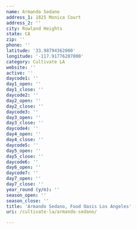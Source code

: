 ```yaml
---
name: Armando Sedano
address_1: 1825 Monica Court
address_2: ''
city: Rowland Heights
state: CA
zip: ''
phone: ''
latitude: '33.98794362000'
longitude: '-117.91776287000'
category: Cultivate LA
website: ''
active: ''
daycode1: ''
day1_open: ''
day1_close: ''
daycode2: ''
day2_open: ''
day2_close: ''
daycode3: ''
day3_open: ''
day3_close: ''
daycode4: ''
day4_open: ''
day4_close: ''
daycode5: ''
day5_open: ''
day5_close: ''
daycode6: ''
day6_open: ''
daycode7: ''
day7_open: ''
day7_close: ''
year_round (y/n): ''
season_open: ''
season_close: ''
title: 'Armando Sedano, Food Oasis Los Angeles'
uri: /cultivate-la/armando-sedano/

---
```

